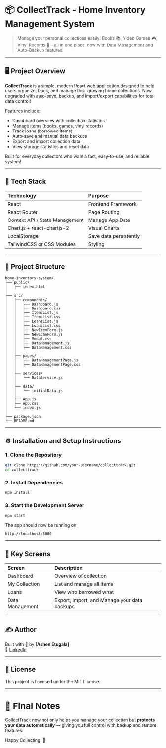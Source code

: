 
# 📦 CollectTrack - Home Inventory Management System

> Manage your personal collections easily! Books 📚, Video Games 🎮, Vinyl Records 🎵 – all in one place, now with Data Management and Auto-Backup features!

---

## 🖥️ Project Overview

**CollectTrack** is a simple, modern React web application designed to help users organize, track, and manage their growing home collections. Now upgraded with auto-save, backup, and import/export capabilities for total data control!

Features include:
- Dashboard overview with collection statistics
- Manage items (books, games, vinyl records)
- Track loans (borrowed items)
- Auto-save and manual data backups
- Export and import collection data
- View storage statistics and reset data

Built for everyday collectors who want a fast, easy-to-use, and reliable system!

---

## 🚀 Tech Stack

| Technology  | Purpose            |
|:------------|:-------------------|
| React        | Frontend Framework |
| React Router | Page Routing       |
| Context API / State Management | Manage App Data |
| Chart.js + react-chartjs-2 | Visual Charts |
| LocalStorage | Save data persistently |
| TailwindCSS or CSS Modules | Styling |

---

## 📂 Project Structure

```
home-inventory-system/
├── public/
│   ├── index.html
│
├── src/
│   ├── components/
│   │   ├── Dashboard.js
│   │   ├── Dashboard.css
│   │   ├── ItemsList.js
│   │   ├── ItemsList.css
│   │   ├── LoansList.js
│   │   ├── LoansList.css
│   │   ├── NewItemForm.js
│   │   ├── NewLoanForm.js
│   │   ├── Modal.css
│   │   ├── DataManagement.js
│   │   ├── DataManagement.css
│   │
│   ├── pages/
│   │   ├── DataManagementPage.js
│   │   ├── DataManagementPage.css
│   │
│   ├── services/
│   │   └── DataService.js
│   │
│   ├── data/
│   │   └── initialData.js
│   │
│   ├── App.js
│   ├── App.css
│   └── index.js
│
├── package.json
└── README.md
```

---

## ⚙️ Installation and Setup Instructions

### 1. Clone the Repository
```bash
git clone https://github.com/your-username/collecttrack.git
cd collecttrack
```

### 2. Install Dependencies
```bash
npm install
```

### 3. Start the Development Server
```bash
npm start
```

The app should now be running on:
```
http://localhost:3000
```

---

## 📸 Key Screens

| Screen | Description |
|:-------|:------------|
| Dashboard | Overview of collection |
| My Collection | List and manage all items |
| Loans | View who borrowed what |
| Data Management | Export, Import, and Manage your data backups |

---

## ✍️ Author

Built with 💙 by **[Ashen Etugala]**  
🔗 [LinkedIn](https://www.linkedin.com/in/ashen-etugala/)

---

## 📃 License

This project is licensed under the MIT License.

---

# 🎯 Final Notes

CollectTrack now not only helps you manage your collection but **protects your data automatically** — giving you full control with backup and restore features.

Happy Collecting! 🎉
